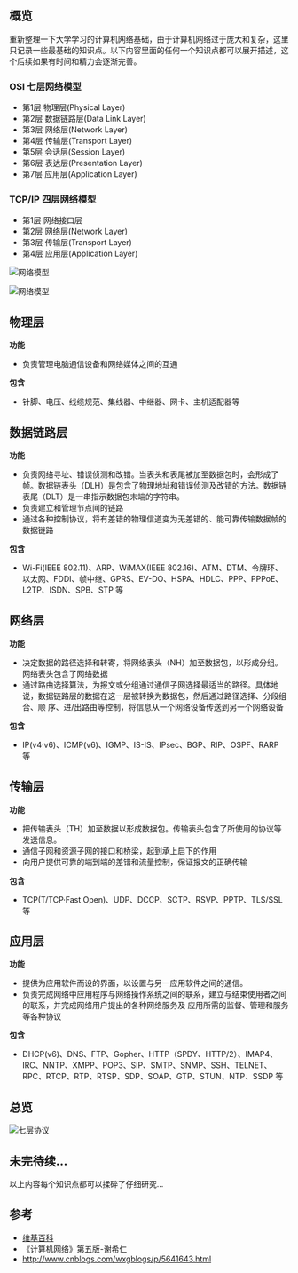 ## 概览

重新整理一下大学学习的计算机网络基础，由于计算机网络过于庞大和复杂，这里只记录一些最基础的知识点。以下内容里面的任何一个知识点都可以展开描述，这个后续如果有时间和精力会逐渐完善。

### OSI 七层网络模型

- 第1层 物理层(Physical Layer)
- 第2层 数据链路层(Data Link Layer)
- 第3层 网络层(Network Layer)
- 第4层 传输层(Transport Layer)
- 第5层 会话层(Session Layer)
- 第6层 表达层(Presentation Layer)
- 第7层 应用层(Application Layer)

### TCP/IP 四层网络模型

- 第1层 网络接口层
- 第2层 网络层(Network Layer)
- 第3层 传输层(Transport Layer)
- 第4层 应用层(Application Layer)

![网络模型](https://wangyuchao.oss-cn-beijing.aliyuncs.com/blog/program/internet-base-01.png)

![网络模型](https://wangyuchao.oss-cn-beijing.aliyuncs.com/blog/program/internet-base-03.png)

## 物理层

**功能**

- 负责管理电脑通信设备和网络媒体之间的互通

**包含**

- 针脚、电压、线缆规范、集线器、中继器、网卡、主机适配器等

## 数据链路层

**功能**

- 负责网络寻址、错误侦测和改错。当表头和表尾被加至数据包时，会形成了帧。数据链表头（DLH）是包含了物理地址和错误侦测及改错的方法。数据链表尾（DLT）是一串指示数据包末端的字符串。
- 负责建立和管理节点间的链路
- 通过各种控制协议，将有差错的物理信道变为无差错的、能可靠传输数据帧的数据链路

**包含**

- Wi-Fi(IEEE 802.11)、ARP、WiMAX(IEEE 802.16)、ATM、DTM、令牌环、以太网、FDDI、帧中继、GPRS、EV-DO、HSPA、HDLC、PPP、PPPoE、L2TP、ISDN、SPB、STP 等

## 网络层

**功能**

- 决定数据的路径选择和转寄，将网络表头（NH）加至数据包，以形成分组。网络表头包含了网络数据
- 通过路由选择算法，为报文或分组通过通信子网选择最适当的路径。具体地说，数据链路层的数据在这一层被转换为数据包，然后通过路径选择、分段组合、顺 序、进/出路由等控制，将信息从一个网络设备传送到另一个网络设备

**包含**

- IP(v4·v6)、ICMP(v6)、IGMP、IS-IS、IPsec、BGP、RIP、OSPF、RARP 等

## 传输层

**功能**

- 把传输表头（TH）加至数据以形成数据包。传输表头包含了所使用的协议等发送信息。
- 通信子网和资源子网的接口和桥梁，起到承上启下的作用
- 向用户提供可靠的端到端的差错和流量控制，保证报文的正确传输

**包含**

- TCP(T/TCP·Fast Open)、UDP、DCCP、SCTP、RSVP、PPTP、TLS/SSL 等

## 应用层

**功能**

- 提供为应用软件而设的界面，以设置与另一应用软件之间的通信。
- 负责完成网络中应用程序与网络操作系统之间的联系，建立与结束使用者之间的联系，并完成网络用户提出的各种网络服务及 应用所需的监督、管理和服务等各种协议

**包含**

- DHCP(v6)、DNS、FTP、Gopher、HTTP（SPDY、HTTP/2）、IMAP4、IRC、NNTP、XMPP、POP3、SIP、SMTP、SNMP、SSH、TELNET、RPC、RTCP、RTP、RTSP、SDP、SOAP、GTP、STUN、NTP、SSDP 等

## 总览

![七层协议](https://wangyuchao.oss-cn-beijing.aliyuncs.com/blog/program/internet-base-02.png)

## 未完待续...

以上内容每个知识点都可以揉碎了仔细研究...

## 参考

- [维基百科](https://zh.wikipedia.org/wiki/%E8%B6%85%E6%96%87%E6%9C%AC%E4%BC%A0%E8%BE%93%E5%8D%8F%E8%AE%AE)
- 《计算机网络》第五版-谢希仁
- http://www.cnblogs.com/wxgblogs/p/5641643.html